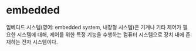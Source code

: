 # embedded
임베디드 시스템(영어: embedded system, 내장형 시스템)은 기계나 기타 제어가 필요한 시스템에 대해, 제어를 위한 특정 기능을 수행하는 컴퓨터 시스템으로 장치 내에 존재하는 전자 시스템이다.